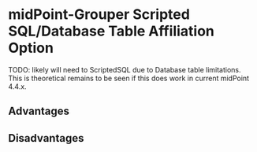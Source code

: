 # midPoint-Grouper Scripted SQL/Database Table Affiliation Option

TODO: likely will need to ScriptedSQL due to Database table limitations. This is 
  theoretical remains to be seen if this does work in current midPoint 4.4.x.

## Advantages

## Disadvantages